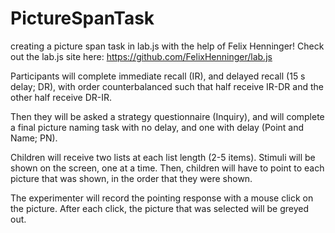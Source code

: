 # PictureSpanTask
creating a picture span task in lab.js with the help of Felix Henninger! Check out the lab.js site here:
https://github.com/FelixHenninger/lab.js


Participants will complete immediate recall (IR), and delayed recall (15 s delay; DR), with order counterbalanced such that half receive IR-DR and the other half receive DR-IR.

Then they will be asked a strategy questionnaire (Inquiry), and will complete a final picture naming task with no delay, and one with delay (Point and Name; PN).

Children will receive two lists at each list length (2-5 items). Stimuli will be shown on the screen, one at a time. Then, children will have to point to each picture that was shown, in the order that they were shown.

The experimenter will record the pointing response with a mouse click on the picture. After each click, the picture that was selected will 
be greyed out.
